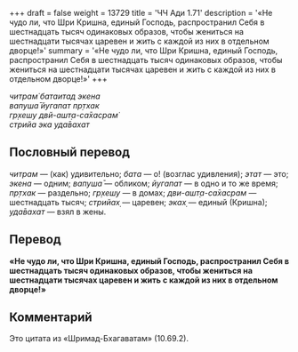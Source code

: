 +++
draft = false
weight = 13729
title = 'ЧЧ Ади 1.71'
description = '«Не чудо ли, что Шри Кришна, единый Господь, распространил Себя в шестнадцать тысяч одинаковых образов, чтобы жениться на шестнадцати тысячах царевен и жить с каждой из них в отдельном дворце!»'
summary = '«Не чудо ли, что Шри Кришна, единый Господь, распространил Себя в шестнадцать тысяч одинаковых образов, чтобы жениться на шестнадцати тысячах царевен и жить с каждой из них в отдельном дворце!»'
+++

_читрам̇ батаитад экена  
вапуша̄ йугапат пр̣тхак  
гр̣хешу двй-ашт̣а-са̄хасрам̇  
стрийа эка уда̄вахат_

## Пословный перевод

_читрам_ — (как) удивительно; _бата_ — о! (возглас удивления); _этат_ — это; _экена_ — одним; _вапуша̄_ — обликом; _йугапат_ — в одно и то же время; _пр̣тхак_ — раздельно; _гр̣хешу_ — в домах; _дви_\-_ашт̣а_\-_са̄хасрам_ — шестнадцать тысяч; _стрийах̣_ — царевен; _эках̣_ — единый (Кришна); _уда̄вахат_ — взял в жены.

## Перевод

**«Не чудо ли, что Шри Кришна, единый Господь, распространил Себя в шестнадцать тысяч одинаковых образов, чтобы жениться на шестнадцати тысячах царевен и жить с каждой из них в отдельном дворце!»**

## Комментарий

Это цитата из «Шримад-Бхагаватам» (10.69.2).
